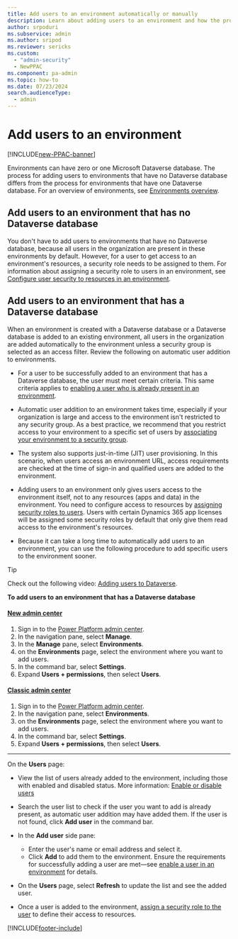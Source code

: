 ```yaml
---
title: Add users to an environment automatically or manually
description: Learn about adding users to an environment and how the process differs when it has a Dataverse database. Use security groups to restrict access or add specific users. 
author: srpoduri 
ms.subservice: admin
ms.author: sripod
ms.reviewer: sericks
ms.custom: 
  - "admin-security"
  - NewPPAC
ms.component: pa-admin
ms.topic: how-to
ms.date: 07/23/2024
search.audienceType: 
  - admin
---
```

# Add users to an environment  

[!INCLUDE[new-PPAC-banner](~/includes/new-PPAC-banner.md)]

Environments can have zero or one Microsoft Dataverse database. The process for adding users to environments that have no Dataverse database differs from the process for environments that have one Dataverse database. For an overview of environments, see [Environments overview](environments-overview.md). 

## Add users to an environment that has no Dataverse database 

You don't have to add users to environments that have no Dataverse database, because all users in the organization are present in these environments by default. However, for a user to get access to an environment's resources, a security role needs to be assigned to them. For information about assigning a security role to users in an environment, see [Configure user security to resources in an environment](database-security.md). 

## Add users to an environment that has a Dataverse database 

When an environment is created with a Dataverse database or a Dataverse database is added to an existing environment, all users in the organization are added automatically to the environment unless a security group is selected as an access filter. Review the following on automatic user addition to environments. 

- For a user to be successfully added to an environment that has a Dataverse database, the user must meet certain criteria. This same criteria applies to [enabling a user who is already present in an environment](create-users.md#enable-or-disable-user-accounts).  

- Automatic user addition to an environment takes time, especially if your organization is large and access to the environment isn't restricted to any security group. As a best practice, we recommend that you restrict access to your environment to a specific set of users by [associating your environment to a security group](control-user-access.md).

- The system also supports just-in-time (JIT) user provisioning. In this scenario, when users access an environment URL, access requirements are checked at the time of sign-in and qualified users are added to the environment. 

- Adding users to an environment only gives users access to the environment itself, not to any resources (apps and data) in the environment. You need to configure access to resources by [assigning security roles to users](database-security.md). Users with certain Dynamics 365 app licenses will be assigned some security roles by default that only give them read access to the environment's resources.

- Because it can take a long time to automatically add users to an environment, you can use the following procedure to add specific users to the environment sooner.

> [!TIP]
> Check out the following video: [Adding users to Dataverse](https://learn-video.azurefd.net/vod/player?id=373c7bec-b315-4958-8bb7-1d5d6fb03a81).

**To add users to an environment that has a Dataverse database**

#### [New admin center](#tab/new)
1. Sign in to the [Power Platform admin center](https://admin.powerplatform.microsoft.com/).
1. In the navigation pane, select **Manage**.
1. In the **Manage** pane, select **Environments**.
1. on the **Environments** page, select the environment where you want to add users.
1. In the command bar, select **Settings**. 
1. Expand **Users + permissions**, then select **Users**.
   
#### [Classic admin center](#tab/classic)
1. Sign in to the [Power Platform admin center](https://admin.powerplatform.microsoft.com/).
1. In the navigation pane, select **Environments**.
1. on the **Environments** page, select the environment where you want to add users.
1. In the command bar, select **Settings**.  
1. Expand **Users + permissions**, then select **Users**. 
---

On the **Users** page:
- View the list of users already added to the environment, including those with enabled and disabled status. More information: [Enable or disable users](create-users.md#enable-or-disable-user-accounts)
  
- Search the user list to check if the user you want to add is already present, as automatic user addition may have added them. If the user is not found, click **Add user** in the command bar. 

- In the **Add user** side pane:
  - Enter the user's name or email address and select it.
  - Click **Add** to add them to the environment. Ensure the requirements for successfully adding a user are met—see [enable a user in an environment](create-users.md#enable-or-disable-user-accounts) for details. 

- On the **Users** page, select **Refresh** to update the list and see the added user. 

- Once a user is added to the environment, [assign a security role to the user](database-security.md) to define their access to resources. 


[!INCLUDE[footer-include](../includes/footer-banner.md)]
